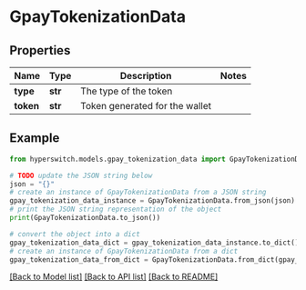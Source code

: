 # GpayTokenizationData


## Properties

Name | Type | Description | Notes
------------ | ------------- | ------------- | -------------
**type** | **str** | The type of the token | 
**token** | **str** | Token generated for the wallet | 

## Example

```python
from hyperswitch.models.gpay_tokenization_data import GpayTokenizationData

# TODO update the JSON string below
json = "{}"
# create an instance of GpayTokenizationData from a JSON string
gpay_tokenization_data_instance = GpayTokenizationData.from_json(json)
# print the JSON string representation of the object
print(GpayTokenizationData.to_json())

# convert the object into a dict
gpay_tokenization_data_dict = gpay_tokenization_data_instance.to_dict()
# create an instance of GpayTokenizationData from a dict
gpay_tokenization_data_from_dict = GpayTokenizationData.from_dict(gpay_tokenization_data_dict)
```
[[Back to Model list]](../README.md#documentation-for-models) [[Back to API list]](../README.md#documentation-for-api-endpoints) [[Back to README]](../README.md)


